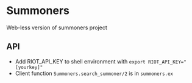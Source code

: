 # Summoners

Web-less version of summoners project

## API

  * Add RIOT_API_KEY to shell environment with `export RIOT_API_KEY="[yourkey]"`
  * Client function `Summoners.search_summoner/2` is in `summoners.ex`